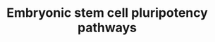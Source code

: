 ---
annotations:
- id: CL:0002322
  parent: animal cell
  type: Cell Type Ontology
  value: embryonic stem cell
- id: CL:0002322
  parent: animal cell
  type: Cell Type Ontology
  value: embryonic stem cell
- id: PW:0000102
  parent: signaling pathway
  type: Pathway Ontology
  value: the extracellular signal-regulated Raf/Mek/Erk signaling pathway
authors:
- Khanspers
- Elisa
- DeSl
- Marvin M2
- MaintBot
- Eweitz
- Egonw
citedin:
- link: PMC9614744
  title: Shared mechanisms and crosstalk of COVID-19 and osteoporosis via vitamin
    D (2022)
- link: 10.1186/s40001-024-01951-z
  title: 'Non-dialyzable uremic toxins and renal tubular cell damage in CKD patients:
    a systems biology approach (2024)'
communities:
- ONTOX
description: 'The cytokine LIF and its downstream effector STAT3 are essential for
  maintenance of pluripotency in mouse ES cells. The requirement for the transcription
  factor Oct3/4 for ES cell pluripotency is also well-documented. However, LIF is
  not involved in self-renewal of human ES cells, suggesting that other pathways must
  play an important role in this process. The importance of other signal transduction
  pathways, including BMP and Wnt signalings, as well as novel transcription factors
  such as Nanog, is now being recognized.  Pathway source: Intracellular Signaling
  Pathways Regulating Pluripotency of Embryonic Stem Cells, Okita et al, Current Stem
  Cell Research and Therapy, 2006, 1, 103-111.  Proteins on this pathway have targeted
  assays available via the [https://assays.cancer.gov/available_assays?wp_id=WP3931
  CPTAC Assay Portal]'
last-edited: 2024-07-21
ndex: 7c94fad1-8b68-11eb-9e72-0ac135e8bacf
organisms:
- Homo sapiens
redirect_from:
- /index.php/Pathway:WP3931
- /instance/WP3931
- /instance/WP3931_r134286
revision: r134286
schema-jsonld:
- '@context': https://schema.org/
  '@id': https://wikipathways.github.io/pathways/WP3931.html
  '@type': Dataset
  creator:
    '@type': Organization
    name: WikiPathways
  description: 'The cytokine LIF and its downstream effector STAT3 are essential for
    maintenance of pluripotency in mouse ES cells. The requirement for the transcription
    factor Oct3/4 for ES cell pluripotency is also well-documented. However, LIF is
    not involved in self-renewal of human ES cells, suggesting that other pathways
    must play an important role in this process. The importance of other signal transduction
    pathways, including BMP and Wnt signalings, as well as novel transcription factors
    such as Nanog, is now being recognized.  Pathway source: Intracellular Signaling
    Pathways Regulating Pluripotency of Embryonic Stem Cells, Okita et al, Current
    Stem Cell Research and Therapy, 2006, 1, 103-111.  Proteins on this pathway have
    targeted assays available via the [https://assays.cancer.gov/available_assays?wp_id=WP3931
    CPTAC Assay Portal]'
  keywords:
  - ACTR2
  - ACVR1
  - ACVR2B
  - AKT1
  - AKT2
  - AKT3
  - APC
  - ARAF
  - AXIN1
  - BMP4
  - BMPR1A
  - BMPR1B
  - BMPR2
  - BRAF
  - CTNNB1
  - Ca2+
  - DVL1
  - DVL2
  - DVL3
  - Dorsomorphin
  - EGF
  - EGFR
  - ELK1
  - ERAS
  - FGF1
  - FGF10
  - FGF11
  - FGF12
  - FGF13
  - FGF14
  - FGF16
  - FGF17
  - FGF18
  - FGF19
  - FGF2
  - FGF20
  - FGF21
  - FGF22
  - FGF23
  - FGF3
  - FGF4
  - FGF5
  - FGF6
  - FGF7
  - FGF8
  - FGF9
  - FGFR1
  - FGFR2
  - FGFR3
  - FGFR4
  - FOS
  - FZD1
  - FZD2
  - FZD3
  - FZD4
  - FZD5
  - FZD6
  - FZD7
  - FZD8
  - FZD9
  - GAB1
  - GDP
  - GRB2
  - GSK3B
  - GTP
  - HNF1A
  - HRAS
  - IL6ST
  - JAK1
  - JUN
  - LIF
  - LIFR
  - LRP5
  - LRP6
  - MAP2K1
  - MAP2K2
  - MAP2K3
  - MAP2K5
  - MAP2K6
  - MAPK1
  - MAPK12
  - MAPK4
  - MAPK6
  - MAPK7
  - MDM2
  - MTOR
  - NOG
  - PDGFA
  - PDGFB
  - PDGFRA
  - PDGFRB
  - PIK3CD
  - PIK3R2
  - PIP2
  - PIP3
  - PTEN
  - PTPN11
  - RAF1
  - SELENOP
  - SMAD1
  - SMAD4
  - SMAD5
  - SMAD6
  - SMAD7
  - SMAD9
  - SOS1
  - STAT3
  - WNT1
  - WNT10A
  - WNT10B
  - WNT11
  - WNT16
  - WNT2
  - WNT2B
  - WNT3
  - WNT3A
  - WNT4
  - WNT5A
  - WNT5B
  - WNT6
  - WNT7A
  - WNT7B
  - WNT9B
  license: CC0
  name: Embryonic stem cell pluripotency pathways
seo: CreativeWork
title: Embryonic stem cell pluripotency pathways
wpid: WP3931
---